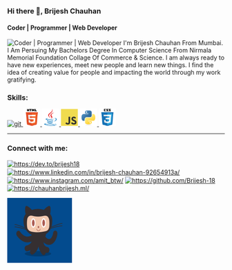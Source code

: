 

### Hi there 👋, Brijesh Chauhan
#### Coder | Programmer | Web Developer
![Coder | Programmer | Web Developer](https://media-exp1.licdn.com/dms/image/C5616AQHtABF5SNjriA/profile-displaybackgroundimage-shrink_350_1400/0/1636358477287?e=1642032000&v=beta&t=VlqLMQwphfiiuvgkTaeJsjwke9VOOqny6_oDM1T8lNo)
I'm Brijesh Chauhan From Mumbai.
I Am Persuing My Bachelors Degree In Computer Science From Nirmala Memorial Foundation Collage Of Commerce & Science. I am always ready to have new experiences, meet new people and learn new things. I find the idea of creating value for people and impacting the world through my work gratifying.
<h3 align="left">Skills:</h3>
<p align="left"> <a href="https://git-scm.com/" target="_blank"> <img src="https://www.vectorlogo.zone/logos/git-scm/git-scm-icon.svg" alt="git" width="40" height="40"/> </a> <a href="https://www.w3.org/html/" target="_blank"> <img src="https://raw.githubusercontent.com/devicons/devicon/master/icons/html5/html5-original-wordmark.svg" alt="html5" width="40" height="40"/> </a> <a href="https://www.java.com" target="_blank"> <img src="https://raw.githubusercontent.com/devicons/devicon/master/icons/java/java-original.svg" alt="java" width="40" height="40"/> </a> <a href="https://developer.mozilla.org/en-US/docs/Web/JavaScript" target="_blank"> <img src="https://raw.githubusercontent.com/devicons/devicon/master/icons/javascript/javascript-original.svg" alt="javascript" width="40" height="40"/> </a> <a href="https://www.python.org" target="_blank"> <img src="https://raw.githubusercontent.com/devicons/devicon/master/icons/python/python-original.svg" alt="python" width="40" height="40"/> </a>
<a href="https://www.w3schools.com/css/" target="_blank"> <img src="https://raw.githubusercontent.com/devicons/devicon/master/icons/css3/css3-original-wordmark.svg" alt="css3" width="40" height="40"/> </a>
<hr>
<h3 align="left">Connect with me:</h3>
<p align="left">
<a href="https://dev.to/https://dev.to/brijesh18" target="blank"><img align="center" src="https://cdn.jsdelivr.net/npm/simple-icons@3.0.1/icons/dev-dot-to.svg" alt="https://dev.to/brijesh18" height="30" width="40" /></a>
<a href="https://linkedin.com/in/https://www.linkedin.com/in/brijesh-chauhan-92654913a/" target="blank"><img align="center" src="https://raw.githubusercontent.com/rahuldkjain/github-profile-readme-generator/master/src/images/icons/Social/linked-in-alt.svg" alt="https://www.linkedin.com/in/brijesh-chauhan-92654913a/" height="30" width="40" /></a>
<a href="https://instagram.com/https://www.instagram.com/amit_btw/" target="blank"><img align="center" src="https://raw.githubusercontent.com/rahuldkjain/github-profile-readme-generator/master/src/images/icons/Social/instagram.svg" alt="https://www.instagram.com/amit_btw/" height="30" width="40" /></a>
<a href="https://github.com/Brijesh-18" target="blank"><img align="center" src="https://raw.githubusercontent.com/rahuldkjain/github-profile-readme-generator/master/src/images/icons/Social/github.svg" alt="https://github.com/Brijesh-18" height="30" width="40" /></a>
<a href="/https://chauhanbrijesh.ml/" target="blank"><img align="center" src="https://raw.githubusercontent.com/rahuldkjain/github-profile-readme-generator/master/src/images/icons/Social/rss.svg" alt="https://chauhanbrijesh.ml/" height="30" width="40" /></a>
</p>
<p>
  <img src="https://raw.githubusercontent.com/aayushgoyal/aayushgoyal/master/github.gif" alt="Computer man" style="width:150px;height:150px;" align="left">
</p>


